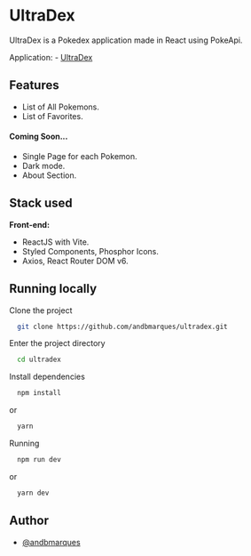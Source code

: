 
# UltraDex

UltraDex is a Pokedex application made in React using PokeApi.

Application: - [UltraDex](https://ultradex.vercel.app/)

## Features

- List of All Pokemons.
- List of Favorites.

#### Coming Soon...

- Single Page for each Pokemon.
- Dark mode.
- About Section.


## Stack used

**Front-end:** 
- ReactJS with Vite.
- Styled Components, Phosphor Icons.
- Axios, React Router DOM v6.



## Running locally

Clone the project

```bash
  git clone https://github.com/andbmarques/ultradex.git
```

Enter the project directory

```bash
  cd ultradex
```

Install dependencies

```bash
  npm install
```
or
```bash
  yarn
```

Running

```bash
  npm run dev
```
or
```bash
  yarn dev
```

## Author

- [@andbmarques](https://www.github.com/andbmarques)

